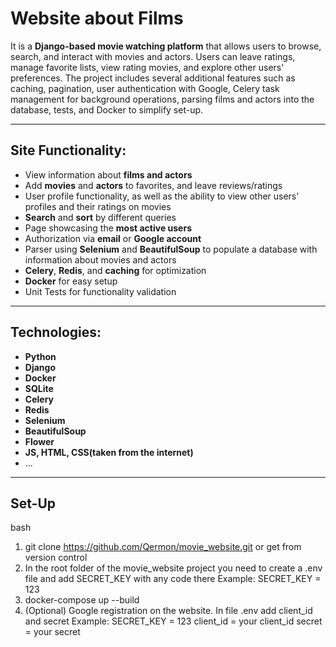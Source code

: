 # Website about Films

It is a **Django-based movie watching platform** that allows users to browse, search, and interact with movies and actors. 
Users can leave ratings, manage favorite lists, view rating movies, and explore other users' preferences. 
The project includes several additional features such as caching, pagination, user authentication with Google, 
Celery task management for background operations, parsing films and actors into the database, tests, and Docker to simplify set-up.


---

## Site Functionality:
- View information about **films and actors**
- Add **movies** and **actors** to favorites, and leave reviews/ratings
- User profile functionality, as well as the ability to view other users' profiles and their ratings on movies
- **Search** and **sort** by different queries
- Page showcasing the **most active users**
- Authorization via **email** or **Google account**
- Parser using **Selenium** and **BeautifulSoup** to populate a database with information about movies and actors
- **Celery**, **Redis**, and **caching** for optimization
- **Docker** for easy setup
- Unit Tests for functionality validation

---

## Technologies:
- **Python**
- **Django**
- **Docker**
- **SQLite**
- **Celery**
- **Redis**
- **Selenium**
- **BeautifulSoup**
- **Flower**
- **JS, HTML, CSS(taken from the internet)**
- ... 

---

## Set-Up
bash
1) git clone https://github.com/Qermon/movie_website.git or get from version control
2) In the root folder of the movie_website project you need to create a .env file and add SECRET_KEY with any code there
   Example: SECRET_KEY = 123
3) docker-compose up --build
4) (Optional) Google registration on the website. In file .env add client_id and secret
   Example:
   SECRET_KEY = 123
   client_id = your client_id
   secret = your secret
